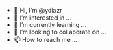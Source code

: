 - 👋 Hi, I’m @ydiazr
- 👀 I’m interested in ...
- 🌱 I’m currently learning ...
- 💞️ I’m looking to collaborate on ...
- 📫 How to reach me ...

<!---
ydiazr/ydiazr is a ✨ special ✨ repository because its `README.md` (this file) appears on your GitHub profile.
You can click the Preview link to take a look at your changes.
--->
